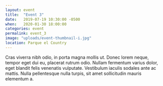 ```yaml
---
layout: event
title:  "Event 3"
date:   2019-07-19 10:30:00 -0500
when:   2020-01-30 18:00:00
categories: event
permalink: event_3
image: "uploads/event-thumbnail-i.jpg"
location: Parque el Country
---
```

Cras viverra nibh odio, in porta magna mollis ut. Donec lorem neque, tempor eget dui eu, placerat rutrum odio. Nullam fermentum varius dolor, eget blandit felis venenatis vulputate. Vestibulum iaculis sodales ante ac mattis. Nulla pellentesque nulla turpis, sit amet sollicitudin mauris elementum a.